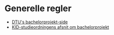 # Generelle regler
- [DTU's bachelorprojekt-side](https://www.inside.dtu.dk/Undervisning/Regler/Afsluttende-projekter/Bachelorprojekt)
- [KID-studieordningens afsnit om bachelorprojekt](https://sdb.dtu.dk/myline#Bachelorprojekt)

